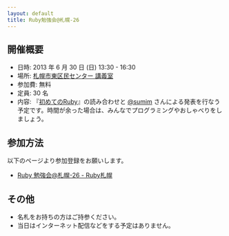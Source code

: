```yaml
---
layout: default
title: Ruby勉強会@札幌-26
---
```

## 開催概要

- 日時: 2013 年 6 月 30 日 (日) 13:30 - 16:30
- 場所: [札幌市東区民センター 講義室](http://www.higashi-kumin.jp/)
- 参加費: 無料
- 定員: 30 名
- 内容: 『[初めてのRuby](http://www.oreilly.co.jp/books/9784873113678/)』の読み合わせと [@sumim](https://twitter.com/sumim) さんによる発表を行なう予定です。時間が余った場合は、みんなでプログラミングやおしゃべりをしましょう。

## 参加方法

以下のページより参加登録をお願いします。

- [Ruby 勉強会@札幌-26 - Ruby札幌](http://rubysapporo.doorkeeper.jp/events/4418)

## その他

- 名札をお持ちの方はご持参ください。
- 当日はインターネット配信などをする予定はありません。
